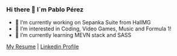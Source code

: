 ### Hi there 👋 I´m Pablo Pérez

- 🔭 I’m currently working on Sepanka Suite from HallMG
- 👀 I’m interested in Coding, Video Games, Music and Formula 1!
- 🌱 I’m currently learning MEVN stack and SASS

[My Resume](https://prz96.github.io/MyResume) | [Linkedin Profile](https://www.linkedin.com/in/pabloprz/)
